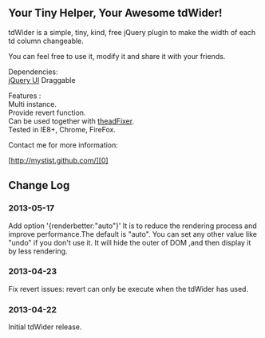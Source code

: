 ## Your Tiny Helper, Your Awesome tdWider!

tdWider is a simple, tiny, kind, free jQuery plugin to make the width of each td column changeable.

You can feel free to use it, modify it and share it with your friends.

Dependencies:  
[jQuery UI][2] Draggable

Features :  
Multi instance.  
Provide revert function.  
Can be used together with [theadFixer][1].  
Tested in IE8+, Chrome, FireFox.  

Contact me for more information:  

[http://mystist.github.com/][0]  

[0]: http://mystist.github.com/
[1]: https://github.com/Mystist/theadFixer
[2]: http://jqueryui.com/

## Change Log

### 2013-05-17
Add option '{renderbetter:"auto"}'
It is to reduce the rendering process and improve performance.The default is "auto".
You can set any other value like "undo" if you don't use it.
It will hide the outer of DOM ,and then display it by less rendering.

### 2013-04-23  
Fix revert issues: revert can only be execute when the tdWider has used.

### 2013-04-22  
Initial tdWider release.